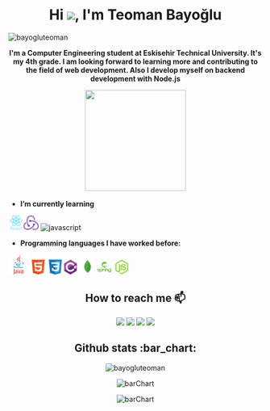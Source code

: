 <h1 align="center">Hi <img src="https://media.giphy.com/media/hvRJCLFzcasrR4ia7z/giphy.gif" width="25px">, I'm Teoman Bayoğlu</h1>
<p align="left"> <img src="https://komarev.com/ghpvc/?username=bayogluteoman" alt="bayogluteoman" /> </p>


<p align="center"><strong>I'm a Computer Engineering student at Eskisehir Technical University. It's my 4th grade. I am looking forward to learning more and contributing to the field of web development. Also I develop myself on backend development with Node.js</strong></p>
<div align="center">
<img src="https://media1.giphy.com/media/vhVqGkxDYxAaRbOWVp/giphy.gif?cid=790b761197801ffa9c29f2ae72ba1ba87ae641b80c77e8d0&rid=giphy.gif&ct=g" width="200" height="200"/>
</div>

- <p><strong>I’m currently learning</strong></p>
<img src="https://github.com/devicons/devicon/blob/master/icons/react/react-original-wordmark.svg" alt="react" width="30" height="30"/><img src="https://github.com/devicons/devicon/blob/master/icons/redux/redux-original.svg" alt="redux" width="30" height="30"/>
<img src="https://media.giphy.com/media/ln7z2eWriiQAllfVcn/giphy.gif" alt="javascript" height="30"> 

- <p><strong>Programming languages I have worked before:</strong></p>
<img src="https://github.com/devicons/devicon/blob/master/icons/java/java-original-wordmark.svg" alt="java" width="40" height="40"/> <img src="https://github.com/devicons/devicon/blob/master/icons/html5/html5-original.svg" alt="html5" width="30" height="30"/> <img src="https://github.com/devicons/devicon/blob/master/icons/css3/css3-original.svg" alt="css3" width="30" height="30"/><img src="https://github.com/devicons/devicon/blob/master/icons/csharp/csharp-original.svg" alt="charp" width="30" height="30"/> <img
src="https://github.com/devicons/devicon/blob/master/icons/mongodb/mongodb-original.svg" alt="charp" width="30" height="30"/> <img
src="https://github.com/devicons/devicon/blob/master/icons/spring/spring-original-wordmark.svg" alt="charp" width="30" height="30"/> <img src="https://github.com/devicons/devicon/blob/master/icons/nodejs/nodejs-original.svg" alt="charp" width="30" height="30"/> 

 <h2 align="center">How to reach me 📫</h2>

<p align="center">
  <a href="mailto:bayogluteoman@gmail.com"><img src="https://img.shields.io/badge/e‑mail-D14836.svg?style=for-the-badge&logo=GMail&logoColor=white"/></a>
  <a href="https://www.instagram.com/teomanbayoglu/"><img src="https://img.shields.io/badge/instagram-E4405F.svg?style=for-the-badge&logo=instagram&logoColor=white"/></a>
  <a href="http://teomanbayoglu.com/"><img src="https://img.shields.io/badge/Web%20Site-9146FF.svg?style=for-the-badge&logo=google-chrome&logoColor=white"/></a>
  <a href="https://www.linkedin.com/in/teoman-bayo%C4%9Flu-47a647197/"><img src="https://img.shields.io/badge/linkedin-0077B5.svg?style=for-the-badge&logo=linkedin&logoColor=white"/></a>
</p>

<h2 align="center">Github stats :bar_chart:</h2>

<p align="center"> <img src="https://github-readme-stats.vercel.app/api?username=bayogluteoman&show_icons=true" alt="bayogluteoman" /></p>

<p align="center"> <img src="https://github-readme-streak-stats.herokuapp.com/?user=bayogluteoman" alt="barChart" /></p>

<p align="center"> <img src="https://github-readme-stats.vercel.app/api/top-langs/?username=bayogluteoman&hide=assembly,pawn,hack&langs_count=15&layout=compact" alt="barChart" /></p>


<!--
**bayogluteoman/bayogluteoman** is a ✨ _special_ ✨ repository because its `README.md` (this file) appears on your GitHub profile.

Here are some ideas to get you started:

- 🔭 I’m currently working on ...
- 🌱 I’m currently learning ...
- 👯 I’m looking to collaborate on ...
- 🤔 I’m looking for help with ...
- 💬 Ask me about ...
- 📫 How to reach me: ...
- 😄 Pronouns: ...
- ⚡ Fun fact: ...
-->
